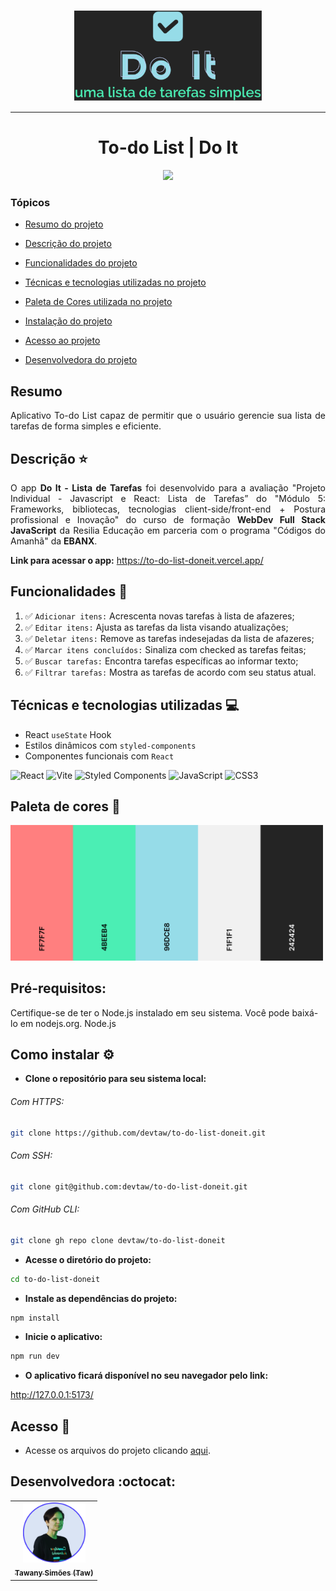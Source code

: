 <p align="center"><img src="./src/assets/img/logo-do-it.svg" width="300px;" alt="Logo - Do It"/></p>

<hr>

<h1 align="center"> To-do List | Do It </h1>

<p align="center"> <img src="http://img.shields.io/static/v1?label=STATUS&message=CONCLUIDO&color=GREEN&style=for-the-badge"/></p>

### Tópicos

- [Resumo do projeto](#resumo)

- [Descrição do projeto](#descrição-%EF%B8%8F)

- [Funcionalidades do projeto](#funcionalidades-🔨)

- [Técnicas e tecnologias utilizadas no projeto](#técnicas-e-tecnologias-utilizadas-💻)

- [Paleta de Cores utilizada no projeto](#paleta-de-cores-🎨)

- [Instalação do projeto](#como-instalar-⚙️)

- [Acesso ao projeto](#acesso-📁)

- [Desenvolvedora do projeto](#desenvolvedora-:octocat:)

## Resumo

<p align="justify"> Aplicativo To-do List capaz de permitir que o usuário gerencie sua lista de tarefas de forma simples e eficiente.</p>

## Descrição ⭐️

<p align="justify"> O app <b>Do It - Lista de Tarefas</b> foi desenvolvido para a avaliação "Projeto Individual - Javascript e React: Lista de Tarefas” do "Módulo 5: Frameworks, bibliotecas, tecnologias client-side/front-end + Postura profissional e Inovação" do curso de formação <b>WebDev Full Stack JavaScript</b> da Resilia Educação em parceria com o programa "Códigos do Amanhã" da <b>EBANX</b>.</p>

<b>Link para acessar o app:</b> https://to-do-list-doneit.vercel.app/

## Funcionalidades 🔨

1. :white_check_mark: `Adicionar itens:` Acrescenta novas tarefas à lista de afazeres;
2. :white_check_mark: `Editar itens:` Ajusta as tarefas da lista visando atualizações;
3. :white_check_mark: `Deletar itens:` Remove as tarefas indesejadas da lista de afazeres;
4. :white_check_mark: `Marcar itens concluídos:` Sinaliza com checked as tarefas feitas;
5. :white_check_mark: `Buscar tarefas:` Encontra tarefas específicas ao informar texto;
6. :white_check_mark: `Filtrar tarefas:` Mostra as tarefas de acordo com seu status atual.

## Técnicas e tecnologias utilizadas 💻

- React `useState` Hook
- Estilos dinâmicos com `styled-components`
- Componentes funcionais com `React`

![React](https://img.shields.io/badge/react-%2320232a.svg?style=for-the-badge&logo=react&logoColor=%2361DAFB)
![Vite](https://img.shields.io/badge/vite-%23646CFF.svg?style=for-the-badge&logo=vite&logoColor=white)
![Styled Components](https://img.shields.io/badge/styled--components-DB7093?style=for-the-badge&logo=styled-components&logoColor=white)
![JavaScript](https://img.shields.io/badge/javascript-%23323330.svg?style=for-the-badge&logo=javascript&logoColor=%23F7DF1E)
![CSS3](https://img.shields.io/badge/css3-%231572B6.svg?style=for-the-badge&logo=css3&logoColor=white)

## Paleta de cores 🎨

<img src="./src/assets/img/paleta-cores-do-it-app.png" width="500x;" alt="Paleta de Cores do Projeto"/>

## Pré-requisitos:

Certifique-se de ter o Node.js instalado em seu sistema. Você pode baixá-lo em nodejs.org.
Node.js

## Como instalar ⚙️

- **Clone o repositório para seu sistema local:**

###### Com HTTPS:

```bash
git clone https://github.com/devtaw/to-do-list-doneit.git
```

###### Com SSH:

```bash
git clone git@github.com:devtaw/to-do-list-doneit.git
```

###### Com GitHub CLI:

```bash
git clone gh repo clone devtaw/to-do-list-doneit
```

- **Acesse o diretório do projeto:**

```bash
cd to-do-list-doneit
```

- **Instale as dependências do projeto:**

```bash
npm install
```

- **Inicie o aplicativo:**

```bash
npm run dev
```

- **O aplicativo ficará disponível no seu navegador pelo link:**

http://127.0.0.1:5173/

## Acesso 📁

- Acesse os arquivos do projeto clicando [aqui](https://github.com/devtaw/to-do-list-doneit/tree/main/src).

## Desenvolvedora :octocat:

<table>
  <tr>
    <td align="center">
      <a href="#">
        <img src="./src/assets/img/profile-picture.png" width="100px;" alt="Foto de perfil"/><br>
        <sub>
          <b>Tawany Simões (Taw)</b>
        </sub>
      </a>
    </td>
  </tr>
 </table>
